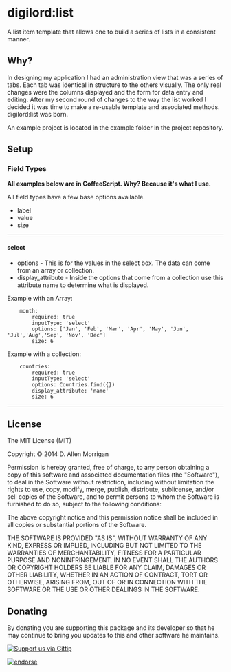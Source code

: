 digilord:list
=======

A list item template that allows one to build a series of lists in a consistent manner.

## Why?
In designing my application I had an administration view that was a series of tabs.  Each tab was identical in structure to the others visually.  The only real changes were the columns displayed and the form for data entry and editing.  After my second round of changes to the way the list worked I decided it was time to make a re-usable template and associated methods.  digilord:list was born.

An example project is located in the example folder in the project repository.

## Setup


### Field Types
__All examples below are in CoffeeScript. Why? Because it's what I use.__

All field types have a few base options available.

 - label
 - value
 - size
 
---

#### select
 - options - This is for the values in the select box. The data can come from an array or collection.
 - display_attribute - Inside the options that come from a collection use this attribute name to determine what is displayed.
 
Example with an Array:

```
	month:
        required: true
        inputType: 'select'
        options: ['Jan', 'Feb', 'Mar', 'Apr', 'May', 'Jun', 'Jul','Aug','Sep', 'Nov', 'Dec']
        size: 6
```

Example with a collection:

```
	countries:
        required: true
        inputType: 'select'
        options: Countries.find({})
        display_attribute: 'name'        
        size: 6
```


---
## License
The MIT License (MIT)

Copyright &copy; 2014 D. Allen Morrigan

Permission is hereby granted, free of charge, to any person obtaining a copy of
this software and associated documentation files (the "Software"), to deal in
the Software without restriction, including without limitation the rights to
use, copy, modify, merge, publish, distribute, sublicense, and/or sell copies of
the Software, and to permit persons to whom the Software is furnished to do so,
subject to the following conditions:

The above copyright notice and this permission notice shall be included in all
copies or substantial portions of the Software.

THE SOFTWARE IS PROVIDED "AS IS", WITHOUT WARRANTY OF ANY KIND, EXPRESS OR
IMPLIED, INCLUDING BUT NOT LIMITED TO THE WARRANTIES OF MERCHANTABILITY, FITNESS
FOR A PARTICULAR PURPOSE AND NONINFRINGEMENT. IN NO EVENT SHALL THE AUTHORS OR
COPYRIGHT HOLDERS BE LIABLE FOR ANY CLAIM, DAMAGES OR OTHER LIABILITY, WHETHER
IN AN ACTION OF CONTRACT, TORT OR OTHERWISE, ARISING FROM, OUT OF OR IN
CONNECTION WITH THE SOFTWARE OR THE USE OR OTHER DEALINGS IN THE SOFTWARE.

## Donating
By donating you are supporting this package and its developer so that he may continue to bring you updates to this and other software he maintains.

[![Support us via Gittip][gittip-badge]][digilord]

[gittip-badge]: https://rawgithub.com/digilord/gittip-badge/master/dist/gittip.png
[digilord]: https://www.gittip.com/digilord/

[![endorse](https://api.coderwall.com/digilord/endorsecount.png)](https://coderwall.com/digilord)

